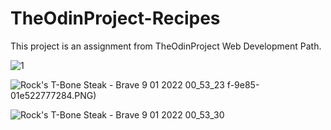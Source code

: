 # TheOdinProject-Recipes
This project is an assignment from TheOdinProject Web Development Path.

![1](https://user-images.githubusercontent.com/73862428/148661269-8b24567c-fffb-476c-9a98-28f5d4a7ba87.PNG)



![Rock's T-Bone Steak - Brave 9 01 2022 00_53_23](https://user-images.githubusercontent.com/73862428/148661238-0b84a43c-c2bd-4574-89d7-167d2260e034.png)
f-9e85-01e522777284.PNG)

![Rock's T-Bone Steak - Brave 9 01 2022 00_53_30](https://user-images.githubusercontent.com/73862428/148661240-986b9492-0c4d-40dd-9787-b27a36be805e.png)

